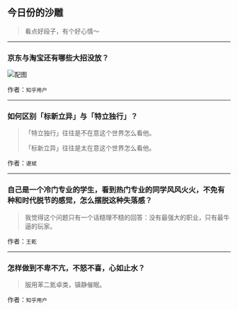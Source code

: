 ## 今日份的沙雕

> 看点好段子，有个好心情～


 
---

### 京东与淘宝还有哪些大招没放？

> 



![配图](http://pic1.zhimg.com/b23ae1bf3441aa403ea8008a99fa9839_b.jpg)


作者：`知乎用户`

---

### 如何区别「标新立异」与「特立独行」？

> 「特立独行」往往是不在意这个世界怎么看他。
> 
> 「标新立异」往往是太在意这个世界怎么看他。


作者：`谌斌`

---

### 自己是一个冷门专业的学生，看到热门专业的同学风风火火，不免有种和时代脱节的感觉，怎么摆脱这种失落感？

> 我觉得这个问题只有一个话糙理不糙的回答：没有最强大的职业，只有最牛逼的玩家。


作者：`王乾`

---

### 怎样做到不卑不亢，不怒不喜，心如止水？

> 服用苯二氮卓类，镇静催眠。


作者：`知乎用户`